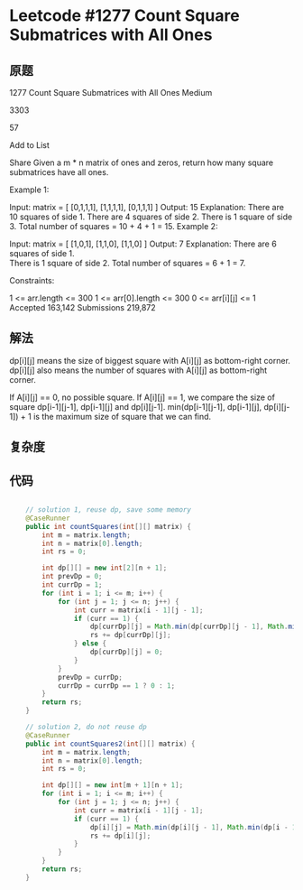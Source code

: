 # Leetcode #1277 Count Square Submatrices with All Ones

## 原题

1277 Count Square Submatrices with All Ones
Medium

3303

57

Add to List

Share
Given a m * n matrix of ones and zeros, return how many square submatrices have all ones.

 

Example 1:

Input: matrix =
[
  [0,1,1,1],
  [1,1,1,1],
  [0,1,1,1]
]
Output: 15
Explanation: 
There are 10 squares of side 1.
There are 4 squares of side 2.
There is  1 square of side 3.
Total number of squares = 10 + 4 + 1 = 15.
Example 2:

Input: matrix = 
[
  [1,0,1],
  [1,1,0],
  [1,1,0]
]
Output: 7
Explanation: 
There are 6 squares of side 1.  
There is 1 square of side 2. 
Total number of squares = 6 + 1 = 7.
 

Constraints:

1 <= arr.length <= 300
1 <= arr[0].length <= 300
0 <= arr[i][j] <= 1
Accepted
163,142
Submissions
219,872

## 解法

dp[i][j] means the size of biggest square with A[i][j] as bottom-right corner.
dp[i][j] also means the number of squares with A[i][j] as bottom-right corner.

If A[i][j] == 0, no possible square.
If A[i][j] == 1,
we compare the size of square dp[i-1][j-1], dp[i-1][j] and dp[i][j-1].
min(dp[i-1][j-1], dp[i-1][j], dp[i][j-1]) + 1 is the maximum size of square that we can find.


## 复杂度


## 代码


```Java

    // solution 1, reuse dp, save some memory
    @CaseRunner
    public int countSquares(int[][] matrix) {
        int m = matrix.length;
        int n = matrix[0].length;
        int rs = 0;

        int dp[][] = new int[2][n + 1];
        int prevDp = 0;
        int currDp = 1;
        for (int i = 1; i <= m; i++) {
            for (int j = 1; j <= n; j++) {
                int curr = matrix[i - 1][j - 1];
                if (curr == 1) {
                    dp[currDp][j] = Math.min(dp[currDp][j - 1], Math.min(dp[prevDp][j], dp[prevDp][j - 1])) + 1;
                    rs += dp[currDp][j];
                } else {
                    dp[currDp][j] = 0;
                }
            }
            prevDp = currDp;
            currDp = currDp == 1 ? 0 : 1;
        }
        return rs;
    }

    // solution 2, do not reuse dp
    @CaseRunner
    public int countSquares2(int[][] matrix) {
        int m = matrix.length;
        int n = matrix[0].length;
        int rs = 0;

        int dp[][] = new int[m + 1][n + 1];
        for (int i = 1; i <= m; i++) {
            for (int j = 1; j <= n; j++) {
                int curr = matrix[i - 1][j - 1];
                if (curr == 1) {
                    dp[i][j] = Math.min(dp[i][j - 1], Math.min(dp[i - 1][j], dp[i - 1][j - 1])) + 1;
                    rs += dp[i][j];
                }
            }
        }
        return rs;
    }

```

